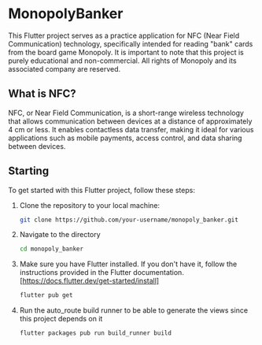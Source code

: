 # MonopolyBanker

This Flutter project serves as a practice application for NFC (Near Field Communication) technology, specifically intended for reading "bank" cards from the board game Monopoly. It is important to note that this project is purely educational and non-commercial. All rights of Monopoly and its associated company are reserved.

## What is NFC?

NFC, or Near Field Communication, is a short-range wireless technology that allows communication between devices at a distance of approximately 4 cm or less. It enables contactless data transfer, making it ideal for various applications such as mobile payments, access control, and data sharing between devices.

## Starting

To get started with this Flutter project, follow these steps:

1. Clone the repository to your local machine:

   ```bash
   git clone https://github.com/your-username/monopoly_banker.git
   ```
2. Navigate to the directory
    ```bash
    cd monopoly_banker
    ```
3. Make sure you have Flutter installed. If you don't have it, follow the instructions provided in the Flutter documentation. [https://docs.flutter.dev/get-started/install]
    ```bash
    flutter pub get
    ```
4. Run the auto_route build runner to be able to generate the views since this project depends on it
    ```bash
    flutter packages pub run build_runner build
    ```
